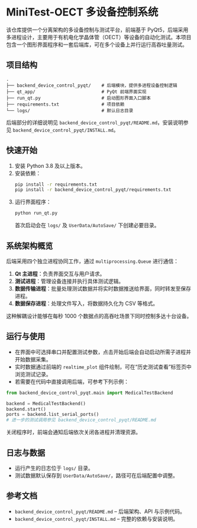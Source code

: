 # MiniTest-OECT 多设备控制系统

该仓库提供一个分离架构的多设备控制与测试平台，前端基于 PyQt5，后端采用多进程设计，主要用于有机电化学晶体管（OECT）等设备的自动化测试。本项目包含一个图形界面程序和一套后端库，可在多个设备上并行运行高吞吐量测试。

## 项目结构

```
.
├── backend_device_control_pyqt/    # 后端模块，提供多进程设备控制逻辑
├── qt_app/                         # PyQt 前端界面实现
├── run_qt.py                       # 启动图形界面入口脚本
├── requirements.txt                # 项目依赖
└── logs/                           # 默认日志目录
```

后端部分的详细说明见 `backend_device_control_pyqt/README.md`，安装说明参见 `backend_device_control_pyqt/INSTALL.md`。

## 快速开始

1. 安装 Python 3.8 及以上版本。
2. 安装依赖：
   ```bash
   pip install -r requirements.txt
   pip install -r backend_device_control_pyqt/requirements.txt
   ```
3. 运行界面程序：
   ```bash
   python run_qt.py
   ```
   首次启动会在 `logs/` 及 `UserData/AutoSave/` 下创建必要目录。

## 系统架构概览

后端采用四个独立进程协同工作，通过 `multiprocessing.Queue` 进行通信：

1. **Qt 主进程**：负责界面交互与用户请求。
2. **测试进程**：管理设备连接并执行具体测试逻辑。
3. **数据传输进程**：批量处理测试数据并将实时数据推送给界面，同时转发至保存进程。
4. **数据保存进程**：处理文件写入，将数据持久化为 CSV 等格式。

这种解耦设计能够在每秒 1000 个数据点的高吞吐场景下同时控制多达十台设备。

## 运行与使用

- 在界面中可选择串口并配置测试参数，点击开始后端会自动启动所需子进程并开始数据采集。
- 实时数据通过前端的 `realtime_plot` 组件绘制，可在“历史测试查看”标签页中浏览测试记录。
- 若需要在代码中直接调用后端，可参考下列示例：

```python
from backend_device_control_pyqt.main import MedicalTestBackend

backend = MedicalTestBackend()
backend.start()
ports = backend.list_serial_ports()
# 进一步的测试调用参见 backend_device_control_pyqt/README.md
```

关闭程序时，前端会通知后端依次关闭各进程并清理资源。

## 日志与数据

- 运行产生的日志位于 `logs/` 目录。
- 测试数据默认保存到 `UserData/AutoSave/`，路径可在后端配置中调整。

## 参考文档

- `backend_device_control_pyqt/README.md` – 后端架构、API 与示例代码。
- `backend_device_control_pyqt/INSTALL.md` – 完整的依赖与安装说明。